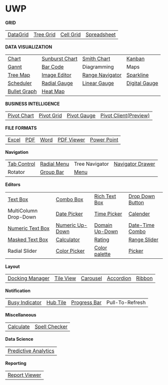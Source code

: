 # UWP

<b>GRID</b>
<table>
<tr>
<td>
<a href="SfDataGrid">DataGrid</a>
</td>
<td>
<a href="SfTreeGrid">Tree Grid</a>
</td>
<td>
<a href="SfCellGrid">Cell Grid</a>
</td>
<td>
<a href="SfSpreadsheet">Spreadsheet</a>
</td>
</tr>
</table>

<b> DATA VISUALIZATION</b>
<table>
<tr>
<td>
<a href="SfChart">Chart</a>
</td>
<td>
<a href="SfSunburstChart">Sunburst Chart</a>
</td>
<td>
<a href="SfSmithChart">Smith Chart</a>
</td>
<td>
<a href="SfKanban">Kanban</a>
</td>

</tr>
  <tr>
  <td>
<a href="SfGantt">Gannt</a>
</td>
<td>
<a href="Barcode">Bar Code</a>
</td>
<td>
Diagramming
</td>
<td>
Maps
</td>

</tr>
  <tr>
  <td>
<a href="TreeMap">Tree Map</a>
</td>
<td>
<a href="ImageEditor">Image Editor</a>
</td>
<td>
<a href="SfRangeNavigator">Range Navigator</a>
</td>
<td>
<a href="SfSparkline">Sparkline</a>
</td>

</tr>
   <tr>
   <td>
<a href="Schedule">Scheduler</a>
</td>
<td>
<a href="Gauge">Radial Gauge</a>
</td>
<td>
<a href="Gauge">Linear Gauge</a>
</td>
<td>
<a href="Gauge">Digital Gauge</a>
</td>

</tr>
<tr>
<td>
<a href="BulletGraph">Bullet Graph</a>
</td>
<td colspan="3" rowspan="1">
<a href="HeatMap">Heat Map</a>
</td>

</tr>
</table>

<b> BUSINESS INTELLIGENCE</b>
<table>
<tr>
<td>
<a href="PivotChart">Pivot Chart</a>
</td>
<td>
<a href="PivotGrid">Pivot Grid</a>
</td>
<td>
<a href="PivotGauge">Pivot Gauge</a>
</td>
<td>
<a href="PivotClient">Pivot Client(Preview)</a>
</td>
</tr>
</table>

<b> FILE FORMATS</b>
<table>
<tr>
<td>
<a href="XlsIO">Excel</a>
</td>
<td>
<a href="PDF">PDF</a>
</td>
<td>
<a href="DocIO">Word</a>
</td>
<td>
<a href="PdfViewer">PDF Viewer</a>
</td>
<td>
<a href="Presentation">Power Point</a>
</td>
</tr>
  </table>

<b> Navigation</b>
<table>
<tr>
<td>
<a href="TabControl">Tab Control</a>
</td>
<td>
<a href="RadialMenu">Radial Menu</a>
</td>
<td>
Tree Navigator
</td>
<td>
<a href="Navigation">Navigator Drawer</a>
</td>
</tr>
<tr>
  <td>Rotator</td>
<td>
<a href="GroupBar">Group Bar</a>
</td>
<td colspan="2" rowspan="1">
<a href="Menu">Menu</a>
</td>
</tr>
</table>

<b> Editors</b>
<table>
<tr>
<td>
<a href="Editors/Controls/TextEdit">Text Box</a>
</td>
<td>
<a href="Editors/Controls/ComboBox">Combo Box</a>
</td>
<td>
<a href="RichTextEditor">Rich Text Box</a>
</td>
<td>
<a href="Editor/Editors/Controls">Drop Down Button</a>
</td>

</tr>
  <tr>
  <td>
MultiColumn Drop-Down
</td>
<td>
<a href="Editor/DateTimePickers">Date Picker</a>
</td>
<td>
<a href="Editor/DateTimePickers">Time Picker</a>
</td>
<td>
<a href="Calendar">Calender</a>
</td>

</tr>
   <tr>
   <td>
<a href="Editors/Controls/NumericTextEdit">Numeric Text Box</a>
</td>
<td>
  <a href="NumericUpDown">Numeric Up-Down</a>
</td>
<td>
<a href="DomainUpDown">Domain Up-Down</a>
</td>
<td>
<a href="DateTimePickers">Date-Time Combo</a>
</td>

  </tr>
   <tr>
   <td>
<a href="Editors/Controls/MaskedEdit">Masked Text Box</a>
</td>
<td>
<a href="Editors/Controls/CalculatorSample.xaml">Calculator</a>
</td>
<td>
  <a href="RatingControl">Rating</a>
</td>
<td>
<a href="RangeSlider">Range Slider</a>
</td>

  </tr>
  <tr>
  <td>
Radial Slider
</td>
<td>
<a href="ColorPickers/View">Color Picker</a>
</td>
<td>
<a href="ColorPickers/View">Color palette</a>
</td>
<td>
  <a href="Picker">Picker</a>
</td>
  </tr>
  </table>
  
  <b> Layout</b>
<table>
<tr>
<td>
<a href="Docking%20Manager">Docking Manager</a>
</td>
<td>
<a href="TileView">Tile View</a>
</td>
<td>
<a href="Carousel">Carousel</a>
</td>
<td>
<a href="Accordion">Accordion</a>
</td>
<td>
<a href="Ribbon">Ribbon</a>
</td>
</tr>
  </table>
  
  
<b> Notification</b>
<table>
<tr>
<td>
<a href="BusyIndicator">Busy Indicator</a>
</td>
<td>
<a href="HubTiles">Hub Tile</a>
</td>
<td>
<a href="ProgressBar">Progress Bar</a>
</td>
<td>
Pull-To-Refresh
</td>

</tr>
  </table>

<b> Miscellaneous</b>
<table>
<tr>
<td>
<a href="Calculate">Calculate</a>
</td>
<td>
<a href="SpellChecker">Spell Checker</a>
</td>
</tr>
  </table>

<b> Data Science</b>
<table>
<tr>
<td>
<a href="PredictiveAnalytics">Predictive Analytics</a>
</td>
</tr>
  </table>
  
  <b> Reporting</b>
<table>
<tr>
<td>
<a href="ReportViewer">Report Viewer</a>
</td>
</tr>
  </table>
  
 
  

